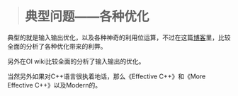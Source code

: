 > # 典型问题——各种优化

典型的就是输入输出优化，以及各种神奇的利用位运算，不过在这篇[博客](https://www.cnblogs.com/xenny/p/9410888.html)里，比较全面的分析了各种优化带来的利弊。

另外在OI wiki比较全面的分析了输入输出的优化。

当然另外如果对C++语言很执着地话，那么《Effective C++》和《More Effective C++》以及Modern的。